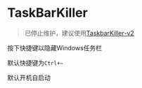 # TaskBarKiller

>已停止维护，建议使用[TaskbarKiller-v2](https://github.com/DiscreteTom/TaskbarKiller-v2)

按下快捷键以隐藏Windows任务栏

默认快捷键为`Ctrl+~`

默认开机自启动
